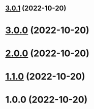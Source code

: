 ## [3.0.1](https://github.com/hycord/logger/compare/v3.0.0...v3.0.1) (2022-10-20)



# [3.0.0](https://github.com/hycord/logger/compare/v2.0.0...v3.0.0) (2022-10-20)



# [2.0.0](https://github.com/hycord/logger/compare/v1.1.0...v2.0.0) (2022-10-20)



# [1.1.0](https://github.com/hycord/logger/compare/v1.0.0...v1.1.0) (2022-10-20)



# 1.0.0 (2022-10-20)




